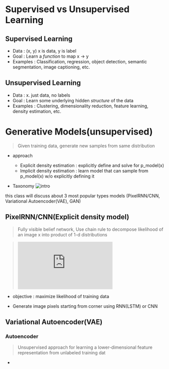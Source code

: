 # Supervised vs Unsupervised Learning 
## Supervised Learning
* Data : (x, y) x is data, y is label
* Goal : Learn a *function* to map x -> y
* Examples : Classification, regression, object detection, semantic segmentation, image captioning, etc.

## Unsupervised Learning
* Data : x. just data, no labels
* Goal : Learn some underlying hidden *structure* of the data
* Examples : Clustering, dimensionality reduction, feature learning, density estimation, etc.


# Generative Models(unsupervised)
> Given training data, generate new samples from same distribution
* approach
	- Explicit density estimation : explicitly define and solve for p_model(x)
	- Implicit density estimation : learn model that can sample from p_model(x) w/o explicitly defining it

* Taxonomy
![intro](/img/intro.png)

this class will discuss about 3 most popular types models
(PixelRNN/CNN, Variational Autoencoder(VAE), GAN)

## PixelRNN/CNN(Explicit density model)
> Fully visible belief network, 
> Use chain rule to decompose likelihood of an image x into product of 1-d distributions  

>![equation](https://latex.codecogs.com/gif.latex?%5C%5Cp%28x%29%20%3D%20%5Cprod_%7Bn%7D%5E%7Bi%3D1%7Dp%28x_i%7Cx_1%2C%20...%2C%20x_%7Bi-1%7D%29%5C%5C%20%5C%5Cp%28x%29%20%3A%20Likelihood%5C%2Cof%5C%2Cimage%5C%2C%20X%20%5C%5Cp%28x_i%7C%20...%29%20%3A%20Probability%5C%2Cof%5C%2C%27i%27th%5C%2Cpixel%5C%2Cvalue%5C%2Cgiven%5C%2Call%5C%2Cprevious%5C%2Cpixels)
* objective : maximize likelihood of training data

* Generate image pixels starting from corner using RNN(LSTM) or CNN

## Variational Autoencoder(VAE)
### Autoencoder
> Unsupervised approach for learning a lower-dimensional feature representation from unlabeled training dat
* 



<!--stackedit_data:
eyJoaXN0b3J5IjpbMTM2NDg3NjA5OCwzNzU4NDM0MTAsLTE1NT
A0OTg4MCwyOTc4MDY5MDYsLTk1MzI1NjA3NywxMDI3NjAwODAw
LDIwMDkyNDE3NSwxNzkwMzIzNzBdfQ==
-->